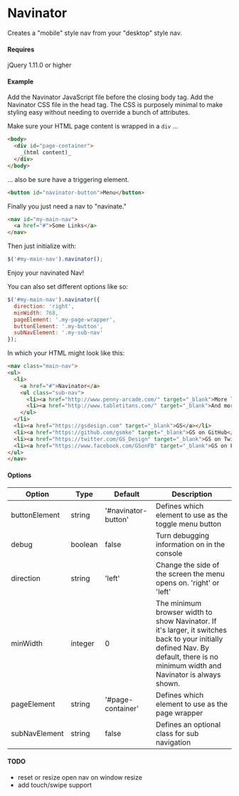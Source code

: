 Navinator
=========

Creates a "mobile" style nav from your "desktop" style nav.

#### Requires

jQuery 1.11.0 or higher

#### Example

Add the Navinator JavaScript file before the closing body tag. Add the Navinator CSS file in the head tag. The CSS is purposely minimal to make styling easy without needing to override a bunch of attributes.

Make sure your HTML page content is wrapped in a `div` ...

```html
<body>
  <div id="page-container">
    _(html content)_
  </div>
</body>
```

... also be sure have a triggering element.

```html
<button id="navinator-button">Menu</button>
```

Finally you just need a nav to "navinate."

```html
<nav id="my-main-nav">
  <a href="#">Some Links</a>
</nav>
```

Then just initialize with:

```javascript
$('#my-main-nav').navinator();
 ```

Enjoy your navinated Nav!

You can also set different options like so:

```javascript
$('#my-main-nav').navinator({
  direction: 'right',
  minWidth: 768,
  pageElement: '.my-page-wrapper',
  buttonElement: '.my-button',
  subNavElement: '.my-sub-nav'
});
```

In which your HTML might look like this:

```html
<nav class="main-nav">
<ul>
  <li>
    <a href="#">Navinator</a>
    <ul class="sub-nav">
      <li><a href="http://www.penny-arcade.com/" target="_blank">More links</a></li>
      <li><a href="http://www.tabletitans.com/" target="_blank">And more links</a></li>
    </ul>
  </li>
  <li><a href="https://gsdesign.com" target="_blank">GS</a></li>
  <li><a href="https://github.com/gsmke" target="_blank">GS on GitHub</a></li>
  <li><a href="https://twitter.com/GS_Design" target="_blank">GS on Twitter</a></li>
  <li><a href="https://www.facebook.com/GSonFB" target="_blank">GS on Facebook</a></li>
</ul>
</nav>
```

#### Options

Option | Type | Default | Description
------ | ---- | ------- | -----------
buttonElement | string | '#navinator-button' | Defines which element to use as the toggle menu button
debug | boolean | false | Turn debugging information on in the console
direction | string | 'left' | Change the side of the screen the menu opens on. 'right' or 'left'
minWidth | integer | 0 | The minimum browser width to show Navinator. If it's larger, it switches back to your initially defined Nav. By default, there is no minimum width and Navinator is always shown.
pageElement | string | '#page-container' | Defines which element to use as the page wrapper
subNavElement | string | false | Defines an optional class for sub navigation

#### TODO

- reset or resize open nav on window resize
- add touch/swipe support
